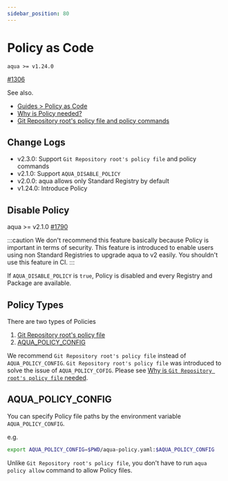 ```yaml
---
sidebar_position: 80
---
```


# Policy as Code

`aqua >= v1.24.0`

[#1306](https://github.com/aquaproj/aqua/issues/1306)

See also.

- [Guides > Policy as Code](/docs/guides/policy-as-code)
- [Why is Policy needed?](why-policy-is-needed.md)
- [Git Repository root's policy file and policy commands](git-policy.md)

## Change Logs

- v2.3.0: Support `Git Repository root's policy file` and policy commands
- v2.1.0: Support `AQUA_DISABLE_POLICY`
- v2.0.0: aqua allows only Standard Registry by default
- v1.24.0: Introduce Policy

## Disable Policy

aqua >= v2.1.0 [#1790](https://github.com/aquaproj/aqua/issues/1790)

:::caution
We don't recommend this feature basically because Policy is important in terms of security.
This feature is introduced to enable users using non Standard Registries to upgrade aqua to v2 easily.
You shouldn't use this feature in CI.
:::

If `AQUA_DISABLE_POLICY` is `true`, Policy is disabled and every Registry and Package are available.

## Policy Types

There are two types of Policies

1. [Git Repository root's policy file](git-policy.md)
1. [AQUA_POLICY_CONFIG](#aqua_policy_config)

We recommend `Git Repository root's policy file` instead of `AQUA_POLICY_CONFIG`.
`Git Repository root's policy file` was introduced to solve the issue of `AQUA_POLICY_COFIG`.
Please see [Why is `Git Repository root's policy file` needed](git-policy.md#why-this-feature-is-needed).

## AQUA_POLICY_CONFIG

You can specify Policy file paths by the environment variable `AQUA_POLICY_CONFIG`.

e.g.

```sh
export AQUA_POLICY_CONFIG=$PWD/aqua-policy.yaml:$AQUA_POLICY_CONFIG
```

Unlike `Git Repository root's policy file`, you don't have to run `aqua policy allow` command to allow Policy files.
